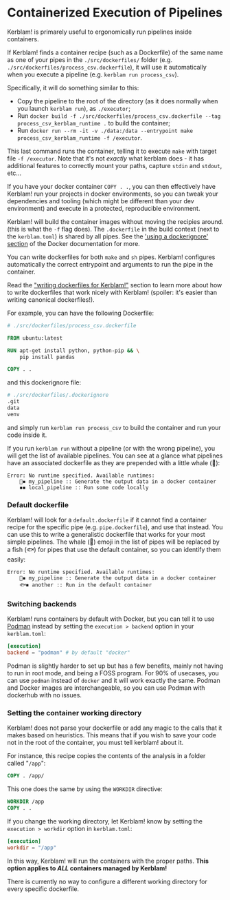 # Containerized Execution of Pipelines
Kerblam! is primarely useful to ergonomically run pipelines inside containers.

If Kerblam! finds a container recipe (such as a Dockerfile) of the same name
as one of your pipes in the `./src/dockerfiles/` folder
(e.g. `./src/dockerfiles/process_csv.dockerfile`), it will use it automatically
when you execute a pipeline (e.g. `kerblam run process_csv`).

Specifically, it will do something similar to this:
- Copy the pipeline to the root of the directory (as it does normally when you
  launch `kerblam run`), as `./executor`;
- Run `docker build -f ./src/dockerfiles/process_csv.dockerfile --tag process_csv_kerblam_runtime .` to build the container;
- Run `docker run --rm -it -v ./data:/data --entrypoint make process_csv_kerblam_runtime -f /executor`.

This last command runs the container, telling it to execute `make` with
target file `-f /executor`.
Note that it's not *exactly* what kerblam does - it has additional features
to correctly mount your paths, capture `stdin` and `stdout`, etc...

If you have your docker container `COPY . .`, you can then effectively have
Kerblam! run your projects in docker environments, so you can tweak your
dependencies and tooling (which might be different than your dev environment)
and execute in a protected, reproducible environment.

Kerblam! will build the container images without moving the recipies around.
(this is what the `-f` flag does).
The `.dockerfile` in the build context (next to the `kerblam.toml`) is shared
by all pipes.
See the ['using a dockerignore' section](https://docs.docker.com/engine/reference/commandline/build/#use-a-dockerignore-file)
of the Docker documentation for more.
 
You can write dockerfiles for both `make` and `sh` pipes.
Kerblam! configures automatically the correct entrypoint and arguments to run
the pipe in the container.

Read the ["writing dockerfiles for Kerblam!"](dockerfiles.html) section to learn
more about how to write dockerfiles that work nicely with Kerblam! (spoiler: it's
easier than writing canonical dockerfiles!).

For example, you can have the following Dockerfile:
```dockerfile
# ./src/dockerfiles/process_csv.dockerfile

FROM ubuntu:latest

RUN apt-get install python, python-pip && \
    pip install pandas

COPY . .
```
and this dockerignore file:
```dockerfile
# ./src/dockerfiles/.dockerignore
.git
data
venv
```
and simply run `kerblam run process_csv` to build the container and run
your code inside it.

If you run `kerblam run` without a pipeline (or with the wrong pipeline), you
will get the list of available pipelines.
You can see at a glance what pipelines have an associated dockerfile as they
are prepended with a little whale (🐋):
```
Error: No runtime specified. Available runtimes:
    🐋◾ my_pipeline :: Generate the output data in a docker container
    ◾◾ local_pipeline :: Run some code locally
```

### Default dockerfile
Kerblam! will look for a `default.dockerfile` if it cannot find a container
recipe for the specific pipe (e.g. `pipe.dockerfile`), and use that instead.
You can use this to write a generalistic dockerfile that works for your
most simple pipelines.
The whale (🐋) emoji in the list of pipes will be replaced by a fish (🐟) for
pipes that use the default container, so you can identify them easily:
```
Error: No runtime specified. Available runtimes:
    🐋◾ my_pipeline :: Generate the output data in a docker container
    🐟◾ another :: Run in the default container
```

### Switching backends
Kerblam! runs containers by default with Docker, but you can tell it to use
[Podman](https://podman.io/) instead by setting the `execution > backend`
option in your `kerblam.toml`:
```toml
[execution]
backend = "podman" # by default "docker"
```

Podman is slightly harder to set up but has a few benefits, mainly not having
to run in root mode, and being a FOSS program.
For 90% of usecases, you can use `podman` instead of `docker` and it will 
work exactly the same.
Podman and Docker images are interchangeable, so you can use Podman with
dockerhub with no issues.

### Setting the container working directory
Kerblam! does not parse your dockerfile or add any magic to the calls that it
makes based on heuristics.
This means that if you wish to save your code not in the root of the container,
you must tell kerblam! about it.

For instance, this recipe copies the contents of the analysis in a folder
called "`/app`":
```dockerfile
COPY . /app/
```
This one does the same by using the `WORKDIR` directive:
```dockerfile
WORKDIR /app
COPY . .
```
If you change the working directory, let Kerblam! know by setting the
`execution > workdir` option in `kerblam.toml`:
```toml
[execution]
workdir = "/app"
```
In this way, Kerblam! will run the containers with the proper paths.
**This option applies to *ALL* containers managed by Kerblam!**

There is currently no way to configure a different working directory for every
specific dockerfile.

